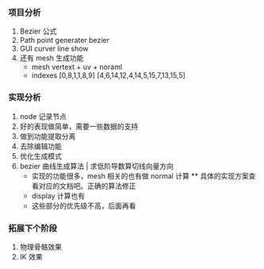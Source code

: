 ### 项目分析
1. Bezier 公式
2. Path point generater bezier
3. GUI curver line show
4. 还有 mesh 生成功能
    - mesh vertext + uv + noraml
    - indexes [0,8,1,1,8,9] [4,6,14,12,4,14,5,15,7,13,15,5]

### 实现分析
1. node 记录节点
2. 好的表现做简单，需要一些数据的支持
3. 做到功能提取分离
4. 去除编辑功能
5. 优化生成模式
6. bezier 曲线生成算法 | 求低阶导数算切线向量方向
    - 实现的功能很多，mesh 相关的也有做 normal 计算 ** 具体的实现方案查看对应的文档吧。正确的算法修正
    - display 计算也有
    - 这些部分的优先级不高，后面再看

### 拓展下个阶段
1. 物理骨骼效果
2. IK 效果